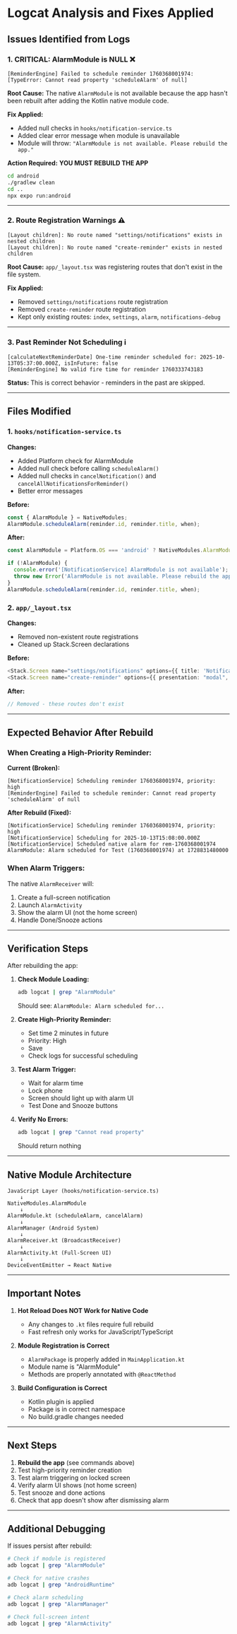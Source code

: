 # Logcat Analysis and Fixes Applied

## Issues Identified from Logs

### 1. **CRITICAL: AlarmModule is NULL** ❌
```
[ReminderEngine] Failed to schedule reminder 1760368001974: 
[TypeError: Cannot read property 'scheduleAlarm' of null]
```

**Root Cause:** The native `AlarmModule` is not available because the app hasn't been rebuilt after adding the Kotlin native module code.

**Fix Applied:**
- Added null checks in `hooks/notification-service.ts`
- Added clear error message when module is unavailable
- Module will throw: `"AlarmModule is not available. Please rebuild the app."`

**Action Required:** **YOU MUST REBUILD THE APP**
```bash
cd android
./gradlew clean
cd ..
npx expo run:android
```

---

### 2. **Route Registration Warnings** ⚠️
```
[Layout children]: No route named "settings/notifications" exists in nested children
[Layout children]: No route named "create-reminder" exists in nested children
```

**Root Cause:** `app/_layout.tsx` was registering routes that don't exist in the file system.

**Fix Applied:**
- Removed `settings/notifications` route registration
- Removed `create-reminder` route registration
- Kept only existing routes: `index`, `settings`, `alarm`, `notifications-debug`

---

### 3. **Past Reminder Not Scheduling** ℹ️
```
[calculateNextReminderDate] One-time reminder scheduled for: 2025-10-13T05:37:00.000Z, isInFuture: false
[ReminderEngine] No valid fire time for reminder 1760333743183
```

**Status:** This is correct behavior - reminders in the past are skipped.

---

## Files Modified

### 1. `hooks/notification-service.ts`
**Changes:**
- Added Platform check for AlarmModule
- Added null check before calling `scheduleAlarm()`
- Added null checks in `cancelNotification()` and `cancelAllNotificationsForReminder()`
- Better error messages

**Before:**
```typescript
const { AlarmModule } = NativeModules;
AlarmModule.scheduleAlarm(reminder.id, reminder.title, when);
```

**After:**
```typescript
const AlarmModule = Platform.OS === 'android' ? NativeModules.AlarmModule : null;

if (!AlarmModule) {
  console.error('[NotificationService] AlarmModule is not available');
  throw new Error('AlarmModule is not available. Please rebuild the app.');
}
AlarmModule.scheduleAlarm(reminder.id, reminder.title, when);
```

### 2. `app/_layout.tsx`
**Changes:**
- Removed non-existent route registrations
- Cleaned up Stack.Screen declarations

**Before:**
```typescript
<Stack.Screen name="settings/notifications" options={{ title: 'Notification Settings' }} />
<Stack.Screen name="create-reminder" options={{ presentation: "modal", headerShown: false }} />
```

**After:**
```typescript
// Removed - these routes don't exist
```

---

## Expected Behavior After Rebuild

### When Creating a High-Priority Reminder:

**Current (Broken):**
```
[NotificationService] Scheduling reminder 1760368001974, priority: high
[ReminderEngine] Failed to schedule reminder: Cannot read property 'scheduleAlarm' of null
```

**After Rebuild (Fixed):**
```
[NotificationService] Scheduling reminder 1760368001974, priority: high
[NotificationService] Scheduling for 2025-10-13T15:08:00.000Z
[NotificationService] Scheduled native alarm for rem-1760368001974
AlarmModule: Alarm scheduled for Test (1760368001974) at 1728831480000
```

### When Alarm Triggers:

The native `AlarmReceiver` will:
1. Create a full-screen notification
2. Launch `AlarmActivity` 
3. Show the alarm UI (not the home screen)
4. Handle Done/Snooze actions

---

## Verification Steps

After rebuilding the app:

1. **Check Module Loading:**
   ```bash
   adb logcat | grep "AlarmModule"
   ```
   Should see: `AlarmModule: Alarm scheduled for...`

2. **Create High-Priority Reminder:**
   - Set time 2 minutes in future
   - Priority: High
   - Save
   - Check logs for successful scheduling

3. **Test Alarm Trigger:**
   - Wait for alarm time
   - Lock phone
   - Screen should light up with alarm UI
   - Test Done and Snooze buttons

4. **Verify No Errors:**
   ```bash
   adb logcat | grep "Cannot read property"
   ```
   Should return nothing

---

## Native Module Architecture

```
JavaScript Layer (hooks/notification-service.ts)
    ↓
NativeModules.AlarmModule
    ↓
AlarmModule.kt (scheduleAlarm, cancelAlarm)
    ↓
AlarmManager (Android System)
    ↓
AlarmReceiver.kt (BroadcastReceiver)
    ↓
AlarmActivity.kt (Full-Screen UI)
    ↓
DeviceEventEmitter → React Native
```

---

## Important Notes

1. **Hot Reload Does NOT Work for Native Code**
   - Any changes to `.kt` files require full rebuild
   - Fast refresh only works for JavaScript/TypeScript

2. **Module Registration is Correct**
   - `AlarmPackage` is properly added in `MainApplication.kt`
   - Module name is "AlarmModule"
   - Methods are properly annotated with `@ReactMethod`

3. **Build Configuration is Correct**
   - Kotlin plugin is applied
   - Package is in correct namespace
   - No build.gradle changes needed

---

## Next Steps

1. **Rebuild the app** (see commands above)
2. Test high-priority reminder creation
3. Test alarm triggering on locked screen
4. Verify alarm UI shows (not home screen)
5. Test snooze and done actions
6. Check that app doesn't show after dismissing alarm

---

## Additional Debugging

If issues persist after rebuild:

```bash
# Check if module is registered
adb logcat | grep "AlarmModule"

# Check for native crashes
adb logcat | grep "AndroidRuntime"

# Check alarm scheduling
adb logcat | grep "AlarmManager"

# Check full-screen intent
adb logcat | grep "AlarmActivity"
```
